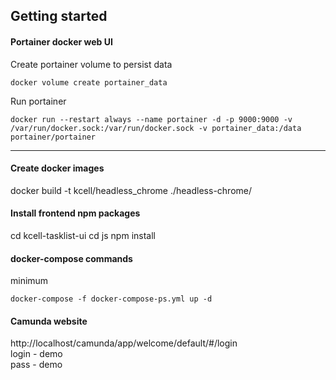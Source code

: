 ## Getting started

#### Portainer docker web UI
Create portainer volume to persist data
```
docker volume create portainer_data
```
Run portainer
```
docker run --restart always --name portainer -d -p 9000:9000 -v /var/run/docker.sock:/var/run/docker.sock -v portainer_data:/data portainer/portainer
```
---

#### Create docker images
docker build -t kcell/headless_chrome ./headless-chrome/

#### Install frontend npm packages
cd kcell-tasklist-ui
cd js
npm install

#### docker-compose commands
minimum
```
docker-compose -f docker-compose-ps.yml up -d
```

#### Camunda website
http://localhost/camunda/app/welcome/default/#/login
<br>
login - demo 
<br>
pass - demo